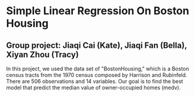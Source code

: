 # Simple Linear Regression On Boston Housing
## Group project: Jiaqi Cai (Kate), Jiaqi Fan (Bella), Xiyan Zhou (Tracy)
In this project, we used the data set of "BostonHousing," which is a Boston census tracts from the 1970 census composed by Harrison and Rubinfeld. There are 506 observations and 14 variables. Our goal is to find the best model that predict the median value of owner-occupied homes (medv).
